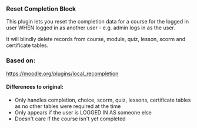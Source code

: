 ### Reset Completion Block
This plugin lets you reset the completion data for a course for the logged in user WHEN logged in as another user - e.g. admin logs in as the user.

It will blindly delete records from course, module, quiz, lesson, scorm and certificate tables.

### Based on:

https://moodle.org/plugins/local_recompletion


#### Differences to original:

- Only handles completion, choice, scorm, quiz, lessons, certificate tables as no other tables were required at the time
- Only appears if the user is LOGGED IN AS someone else
- Doesn't care if the course isn't yet completed


